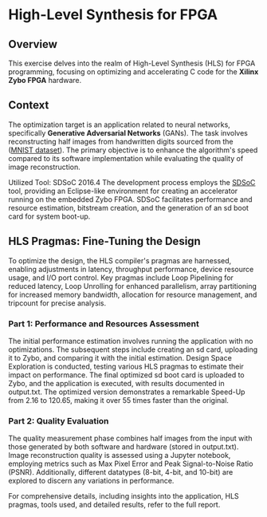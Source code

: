 # High-Level Synthesis for FPGA
## Overview
This exercise delves into the realm of High-Level Synthesis (HLS) for FPGA programming, focusing on optimizing and accelerating C code for the **Xilinx Zybo FPGA** hardware.

## Context
The optimization target is an application related to neural networks, specifically **Generative Adversarial Networks** (GANs). The task involves reconstructing half images from handwritten digits sourced from the ([MNIST dataset](https://en.wikipedia.org/wiki/MNIST_database)). The primary objective is to enhance the algorithm's speed compared to its software implementation while evaluating the quality of image reconstruction.

Utilized Tool: SDSoC 2016.4
The development process employs the [SDSoC](https://www.xilinx.com/support/download/index.html/content/xilinx/en/downloadNav/vitis/archive-sdsoc.html) tool, providing an Eclipse-like environment for creating an accelerator running on the embedded Zybo FPGA. SDSoC facilitates performance and resource estimation, bitstream creation, and the generation of an sd boot card for system boot-up.

## HLS Pragmas: Fine-Tuning the Design
To optimize the design, the HLS compiler's pragmas are harnessed, enabling adjustments in latency, throughput performance, device resource usage, and I/O port control. Key pragmas include Loop Pipelining for reduced latency, Loop Unrolling for enhanced parallelism, array partitioning for increased memory bandwidth, allocation for resource management, and tripcount for precise analysis.

### Part 1: Performance and Resources Assessment
The initial performance estimation involves running the application with no optimizations. The subsequent steps include creating an sd card, uploading it to Zybo, and comparing it with the initial estimation. Design Space Exploration is conducted, testing various HLS pragmas to estimate their impact on performance. The final optimized sd boot card is uploaded to Zybo, and the application is executed, with results documented in output.txt. The optimized version demonstrates a remarkable Speed-Up from 2.16 to 120.65, making it over 55 times faster than the original.

### Part 2: Quality Evaluation
The quality measurement phase combines half images from the input with those generated by both software and hardware (stored in output.txt). Image reconstruction quality is assessed using a Jupyter notebook, employing metrics such as Max Pixel Error and Peak Signal-to-Noise Ratio (PSNR). Additionally, different datatypes (8-bit, 4-bit, and 10-bit) are explored to discern any variations in performance.

For comprehensive details, including insights into the application, HLS pragmas, tools used, and detailed results, refer to the full report.

